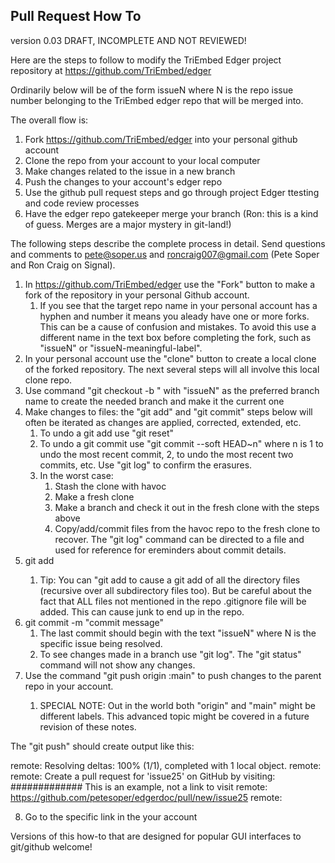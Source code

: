 ## Pull Request How To
version 0.03
DRAFT, INCOMPLETE AND NOT REVIEWED!

Here are the steps to follow to modify the TriEmbed Edger project repository at https://github.com/TriEmbed/edger


Ordinarily <branchname> below will be of the form issueN where N is the repo issue number belonging to the TriEmbed edger repo that will be merged into.

The overall flow is:
1. Fork https://github.com/TriEmbed/edger into your personal github account
2. Clone the repo from your account to your local computer
3. Make changes related to the issue in a new branch
4. Push the changes to your account's edger repo
5. Use the github pull request steps and go through project Edger ttesting and code review processes
6. Have the edger repo gatekeeper merge your branch (Ron: this is a kind of guess. Merges are a major mystery in git-land!)

The following steps describe the complete process in detail. Send questions and comments to pete@soper.us and roncraig007@gmail.com (Pete Soper and Ron Craig on Signal).

1. In https://github.com/TriEmbed/edger use the "Fork" button to make a fork of the repository in your personal Github account. 
    1. If you see that the target repo name in your personal account has a hyphen and number it means you aleady have one or more forks. This can be a cause of confusion and mistakes. To avoid this use a different name in the text box before completing the fork, such as "issueN" or "issueN-meaningful-label".
2. In your personal account use the "clone" button to create a local clone of the forked repository. The next several steps will all involve this local clone repo.
3. Use command "git checkout -b <branchname>" with "issueN" as the preferred branch name to create the needed branch and make it the current one
4. Make changes to files: the "git add" and "git commit" steps below will often be iterated as changes are applied, corrected, extended, etc. 
    1. To undo a git add use "git reset"
    2. To undo a git commit use "git commit --soft HEAD~n" where n is 1 to undo the most recent commit, 2, to undo the most recent two commits, etc. Use "git log" to confirm the erasures.
    3. In the worst case:
        1. Stash the clone with havoc
        2. Make a fresh clone
        3. Make a branch and check it out in the fresh clone with the steps above
        4. Copy/add/commit files from the havoc repo to the fresh clone to recover. The "git log" command can be directed to a file and used for reference for ereminders about commit details.
5. git add <files>
    1. Tip: You can "git add <directory> to cause a git add of all the directory files (recursive over all subdirectory files too). But be careful about the fact that ALL files not mentioned in the repo .gitignore file will be added. This can cause junk to end up in the repo.
6. git commit -m "commit message" 
    1. The last commit should begin with the text "issueN" where N is the specific issue being resolved. 
    2. To see changes made in a branch use "git log". The "git status" command will not show any changes.
7. Use the command "git push origin <branchname>:main" to push changes to the parent repo in your account.
    1. SPECIAL NOTE: Out in the world both "origin" and "main" might be different labels. This advanced topic might be covered in a future revision of these notes.

The "git push" should create output like this:

remote: Resolving deltas: 100% (1/1), completed with 1 local object.
remote: 
remote: Create a pull request for 'issue25' on GitHub by visiting:
############# This is an example, not a link to visit
remote:      https://github.com/petesoper/edgerdoc/pull/new/issue25
remote: 

8. Go to the specific link in the your account

Versions of this how-to that are designed for popular GUI interfaces to git/github welcome!
